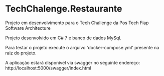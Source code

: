 # TechChalenge.Restaurante
Projeto em desenvolvimento para o Tech Challenge da Pos Tech Fiap Software Architecture

Projeto desenvolvido em C# 7 e banco de dados MySql.

Para testar o projeto execute o arquivo 'docker-compose.yml' presente na raiz do projeto.

A aplicação estará disponível via swagger no seguinte endereço: http://localhost:5000/swagger/index.html
